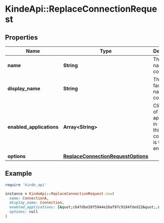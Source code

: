 # KindeApi::ReplaceConnectionRequest

## Properties

| Name | Type | Description | Notes |
| ---- | ---- | ----------- | ----- |
| **name** | **String** | The internal name of the connection. | [optional] |
| **display_name** | **String** | The public-facing name of the connection. | [optional] |
| **enabled_applications** | **Array&lt;String&gt;** | Client IDs of applications in which this connection is to be enabled. | [optional] |
| **options** | [**ReplaceConnectionRequestOptions**](ReplaceConnectionRequestOptions.md) |  | [optional] |

## Example

```ruby
require 'kinde_api'

instance = KindeApi::ReplaceConnectionRequest.new(
  name: ConnectionA,
  display_name: Connection,
  enabled_applications: [&quot;c647dbe20f5944e28af97c9184fded22&quot;,&quot;20bbffaa4c5e492a962273039d4ae18b&quot;],
  options: null
)
```

